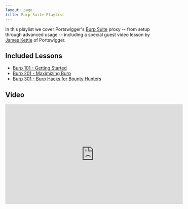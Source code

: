 ```yaml
---
layout: page
title: Burp Suite Playlist
---
```


In this playlist we cover Portswigger's [Burp Suite](https://portswigger.net/burp) proxy -- from setup through advanced usage -- including a special guest video lesson by [James Kettle](https://twitter.com/albinowax) of Portswigger.

Included Lessons
-----------------

- [Burp 101 - Getting Started](../sessions/burp101.md)
- [Burp 201 - Maximizing Burp](../sessions/burp201.md)
- [Burp 301 - Burp Hacks for Bounty Hunters](../sessions/burp301.md)

Video
-----

<div class="container">
	<iframe width="560" height="315" src="https://www.youtube-nocookie.com/embed/videoseries?list=PLxhvVyxYRviajtnHaICLg_ZcY47TpgGjR" frameborder="0" allow="accelerometer; autoplay; encrypted-media; gyroscope; picture-in-picture" allowfullscreen></iframe>
</div>